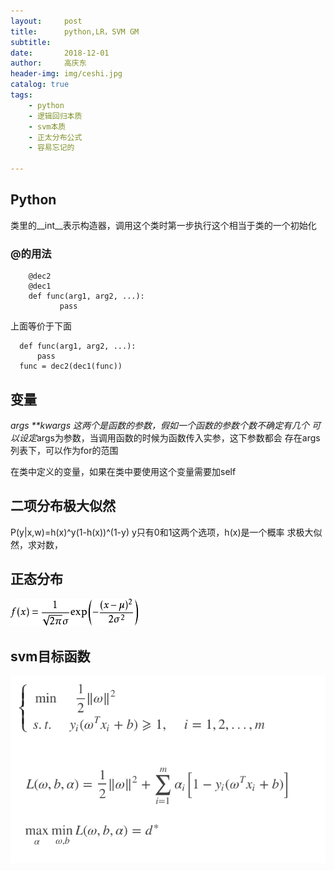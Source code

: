 ```yaml
---
layout:     post
title:      python,LR，SVM GM
subtitle:  
date:       2018-12-01
author:     高庆东
header-img: img/ceshi.jpg
catalog: true
tags:
    - python
    - 逻辑回归本质
    - svm本质
    - 正太分布公式
    - 容易忘记的
    
---
```



## Python 
类里的__int__表示构造器，调用这个类时第一步执行这个相当于类的一个初始化

### @的用法

        @dec2  
        @dec1  
        def func(arg1, arg2, ...):  
               pass  
               
  上面等价于下面
  
      def func(arg1, arg2, ...):  
          pass  
      func = dec2(dec1(func)) 



## 变量
*args  **kwargs 这两个是函数的参数，假如一个函数的参数个数不确定有几个
可以设定*args为参数，当调用函数的时候为函数传入实参，这下参数都会
存在args列表下，可以作为for的范围



在类中定义的变量，如果在类中要使用这个变量需要加self




## 二项分布极大似然

P(y|x,w)=h(x)^y(1-h(x))^(1-y)
 y只有0和1这两个选项，h(x)是一个概率
求极大似然，求对数，

## 正态分布

![正态分布](/img/正态分布.png)


## svm目标函数

![svm目标函数](/img/svm目标函数.png)









